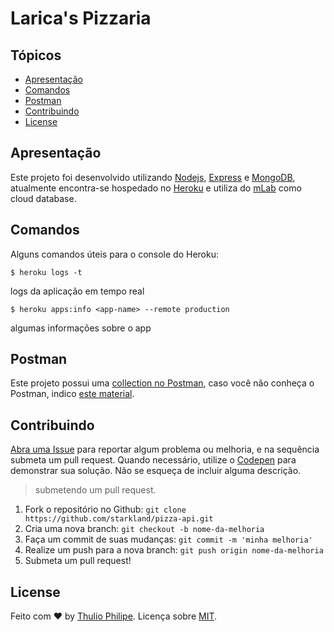 # Larica's Pizzaria

## Tópicos

- [Apresentação](#apresentação)
- [Comandos](#comandos)
- [Postman](#postman)
- [Contribuindo](#contribuindo)
- [License](#license)

## Apresentação

Este projeto foi desenvolvido utilizando [Nodejs](https://nodejs.org), [Express](https://expressjs.com) e [MongoDB](https://www.mongodb.com), atualmente encontra-se hospedado no [Heroku](https://www.heroku.com/) e utiliza do [mLab](https://www.mlab.com/) como cloud database.


## Comandos

Alguns comandos úteis para o console do Heroku:

```
$ heroku logs -t
```
logs da aplicação em tempo real

```
$ heroku apps:info <app-name> --remote production
```
algumas informações sobre o app


## Postman

Este projeto possui uma [collection no Postman](https://www.getpostman.com/collections/53a1679cad9055f8d76a), caso você não conheça o Postman, indico [este material](https://www.getpostman.com/docs/).


## Contribuindo

[Abra uma Issue](https://github.com/starkland/pizza-api/issues/new) para reportar algum problema ou melhoria, e na sequência submeta um pull request.
Quando necessário, utilize o [Codepen](http://codepen.io/) para demonstrar sua solução. Não se esqueça de incluir alguma descrição.


> submetendo um pull request.

1. Fork o repositório no Github: `git clone https://github.com/starkland/pizza-api.git`
1. Cria uma nova branch: `git checkout -b nome-da-melhoria`
1. Faça um commit de suas mudanças: `git commit -m 'minha melhoria'`
1. Realize um push para a nova branch: `git push origin nome-da-melhoria`
1. Submeta um pull request!


## License

Feito com ♥ by [Thulio Philipe](https://twitter.com/thulioph_). Licença sobre [MIT](https://thulioph.mit-license.org).
